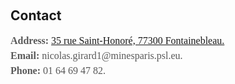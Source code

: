 <h1 id="contact"></h1>

<h2 style="margin: 60px 0px 10px;">Contact</h2>

<div style="width: 1300px; font: 16.0px/1.5 Crimson Pro, serif; color: #595959; font-weight: 400;">
<p><strong>Address:</strong> <a href="https://www.google.fr/maps/place/35+Rue+Saint-Honor%C3%A9,+77300+Fontainebleau/@48.4036597,2.6943168,16z/data=!4m16!1m9!3m8!1s0x47e5f4865d8f1583:0xb7e8c35a84f426b0!2s35+Rue+Saint-Honor%C3%A9,+77300+Fontainebleau!3b1!8m2!3d48.4035854!4d2.6938979!10e5!16s%2Fg%2F11g9dt41wx!3m5!1s0x47e5f4865d8f1583:0xb7e8c35a84f426b0!8m2!3d48.4035854!4d2.6938979!16s%2Fg%2F11g9dt41wx?entry=ttu">35 rue Saint-Honoré, 77300 Fontainebleau.</a>
<br />
<strong>Email:</strong> <email>nicolas.girard1@minesparis.psl.eu.</email>
<br />
<strong>Phone:</strong> 01 64 69 47 82.</p>
</div>
